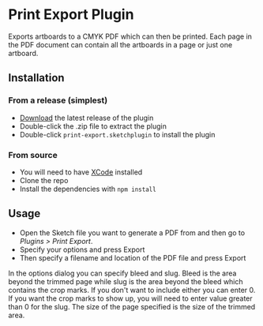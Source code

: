 # Print Export Plugin

Exports artboards to a CMYK PDF which can then be printed. Each page in the PDF document can contain all the artboards in a page or just one artboard. 

## Installation
 
### From a release (simplest)
 
- [Download](https://github.com/skpm/print-export-sketchplugin/releases/latest/download/print-export.sketchplugin.zip) the latest release of the plugin
- Double-click the .zip file to extract the plugin
- Double-click `print-export.sketchplugin` to install the plugin
 
### From source
 
- You will need to have [XCode](https://itunes.apple.com/app/xcode/id497799835?mt=12) installed
- Clone the repo
- Install the dependencies with `npm install`

## Usage

- Open the Sketch file you want to generate a PDF from and then go to _Plugins > Print Export_.
- Specify your options and press Export
- Then specify a filename and location of the PDF file and press Export

In the options dialog you can specify bleed and slug. Bleed is the area beyond the trimmed page while slug is the area beyond the bleed which contains the crop marks. If you don't want to include either you can enter 0. If you want the crop marks to show up, you will need to enter value greater than 0 for the slug. The size of the page specified is the size of the trimmed area.

